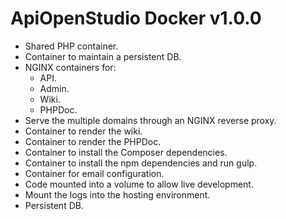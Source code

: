 ApiOpenStudio Docker v1.0.0
===========================

- Shared PHP container.
- Container to maintain a persistent DB.
- NGINX containers for:
    - API.
    - Admin.
    - Wiki.
    - PHPDoc.
- Serve the multiple domains through an NGINX reverse proxy.
- Container to render the wiki.
- Container to render the PHPDoc.
- Container to install the Composer dependencies.
- Container to install the npm dependencies and run gulp.
- Container for email configuration.
- Code mounted into a volume to allow live development.
- Mount the logs into the hosting environment.
- Persistent DB.
